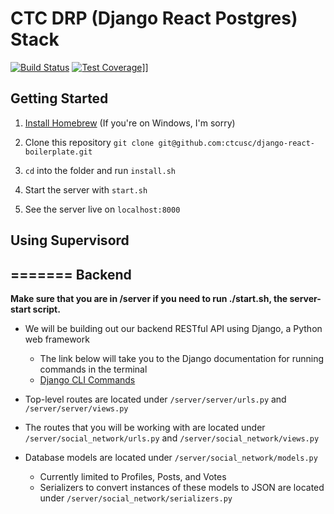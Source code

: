 # CTC DRP (Django React Postgres) Stack

[![Build Status](https://travis-ci.org/vmagro/django-react-starter.svg?branch=master)](https://travis-ci.org/vmagro/django-react-starter)
[![Test Coverage](https://codeclimate.com/github/vmagro/django-react-starter/badges/coverage.svg)](https://codeclimate.com/github/vmagro/django-react-starter/coverage)]]

## Getting Started
1. [Install Homebrew](https://brew.sh/) (If you're on Windows, I'm sorry)

1. Clone this repository
`git clone git@github.com:ctcusc/django-react-boilerplate.git`

1. `cd` into the folder and run `install.sh`

1. Start the server with `start.sh`

1. See the server live on `localhost:8000`

## Using Supervisord
=======
Backend
-------
**Make sure that you are in /server if you need to run ./start.sh, the server-start script.**



- We will be building out our backend RESTful API using Django, a Python web framework
  - The link below will take you to the Django documentation for running commands in the terminal
  - [Django CLI Commands](https://docs.djangoproject.com/en/1.11/ref/django-admin/)

- Top-level routes are located under `/server/server/urls.py` and `/server/server/views.py`
- The routes that you will be working with are located under `/server/social_network/urls.py` and `/server/social_network/views.py`

- Database models are located under `/server/social_network/models.py`
  - Currently limited to Profiles, Posts, and Votes
  - Serializers to convert instances of these models to JSON are located under `/server/social_network/serializers.py`

